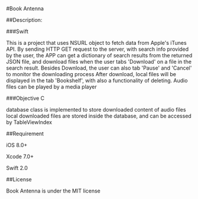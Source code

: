 #Book Antenna 

##Description:


###Swift

This is a project that uses NSURL object to fetch data from Apple's iTunes API.
By sending HTTP GET request to the server, with search info provided by the user, 
the APP can get a dictionary of search results from the returned JSON file, and 
download files when the user tabs 'Download' on a file in the search result. Besides 
Download, the user can also tab 'Pause' and 'Cancel' to monitor the downloading process
After download, local files will be displayed in the tab 'Bookshelf', with also a 
functionality of deleting. Audio files can be played by a media player 

###Objective C

database class is implemented to store downloaded content of audio files
local downloaded files are stored inside the database, and can be accessed 
by TableViewIndex

##Requirement

iOS 8.0+

Xcode 7.0+

Swift 2.0

##License

Book Antenna is under the MIT license 
